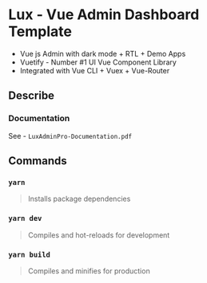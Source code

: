 # Lux - Vue Admin Dashboard Template

- Vue js Admin with dark mode + RTL + Demo Apps
- Vuetify - Number #1 UI Vue Component Library
- Integrated with Vue CLI + Vuex + Vue-Router

## Describe 

### Documentation

See - `LuxAdminPro-Documentation.pdf`

## Commands

### `yarn`

> Installs package dependencies

### `yarn dev`

> Compiles and hot-reloads for development

### `yarn build`

> Compiles and minifies for production
